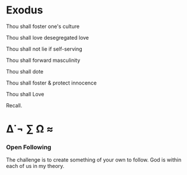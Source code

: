 # Exodus

 Thou shall foster one's culture

 Thou shall love desegregated love

 Thou shall not lie if self-serving

 Thou shall forward masculinity

 Thou shall dote

 Thou shall foster & protect innocence

 Thou shall Love

 Recall.
 
# ∆˙¬ ∑ Ω ≈

### Open Following

The challenge is to create 
something of your own to follow. 
God is within each of us in my theory.
